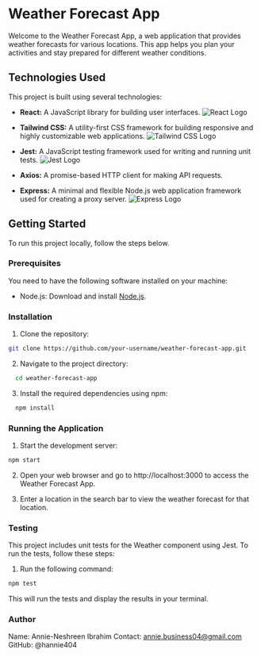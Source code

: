 # Weather Forecast App

Welcome to the Weather Forecast App, a web application that provides weather forecasts for various locations. This app helps you plan your activities and stay prepared for different weather conditions.

## Technologies Used

This project is built using several technologies:

- **React:** A JavaScript library for building user interfaces.
  ![React Logo](https://reactjs.org/logo-og.png)

- **Tailwind CSS:** A utility-first CSS framework for building responsive and highly customizable web applications.
  ![Tailwind CSS Logo](https://tailwindcss.com/favicon-32x32.png)

- **Jest:** A JavaScript testing framework used for writing and running unit tests.
  ![Jest Logo](https://jestjs.io/img/jest.png)

- **Axios:** A promise-based HTTP client for making API requests.

- **Express:** A minimal and flexible Node.js web application framework used for creating a proxy server.
  ![Express Logo](https://expressjs.com/images/express-facebook-share.png)

## Getting Started

To run this project locally, follow the steps below.

### Prerequisites

You need to have the following software installed on your machine:

- Node.js: Download and install [Node.js](https://nodejs.org/).

### Installation

1. Clone the repository:

```bash
git clone https://github.com/your-username/weather-forecast-app.git
```

2. Navigate to the project directory:

```bash
  cd weather-forecast-app
```

3. Install the required dependencies using npm:

```bash
  npm install
```

### Running the Application

1. Start the development server:

```bash
npm start
```

2. Open your web browser and go to http://localhost:3000 to access the Weather Forecast App.

3. Enter a location in the search bar to view the weather forecast for that location.

### Testing

This project includes unit tests for the Weather component using Jest. To run the tests, follow these steps:

1. Run the following command:

```bash
npm test
```

This will run the tests and display the results in your terminal.

### Author

Name: Annie-Neshreen Ibrahim
Contact: annie.business04@gmail.com
GitHub: @hannie404
